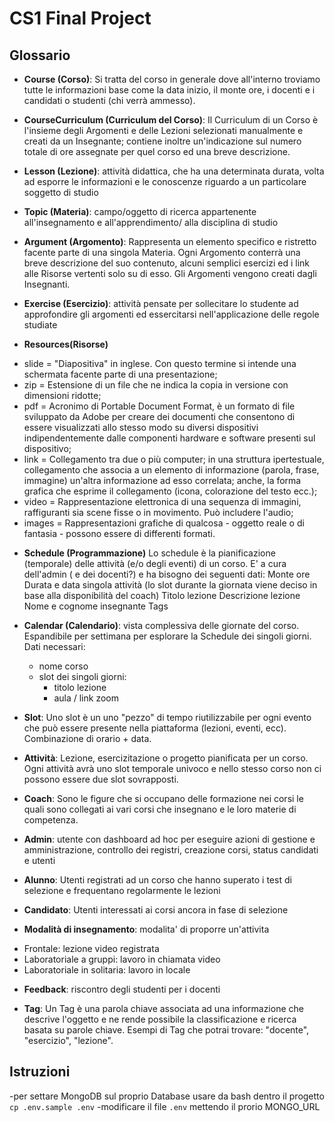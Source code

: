 # CS1 Final Project

## Glossario

* **Course (Corso)**: Si tratta del corso in generale dove all'interno troviamo tutte le informazioni base come la data inizio, il monte ore, i docenti e i candidati o studenti (chi verrà ammesso).

* **CourseCurriculum (Curriculum del Corso)**: Il Curriculum di un Corso è l'insieme degli Argomenti e delle Lezioni selezionati manualmente e creati da un Insegnante; contiene inoltre un'indicazione sul numero totale di ore assegnate per quel corso ed una breve descrizione.

* **Lesson (Lezione)**: attività didattica, che ha una determinata durata, volta ad esporre le informazioni e le conoscenze riguardo a un particolare soggetto di studio

* **Topic (Materia)**: campo/oggetto di ricerca appartenente all'insegnamento e all'apprendimento/ alla disciplina di studio

* **Argument (Argomento)**: Rappresenta un elemento specifico e ristretto facente parte di una singola Materia. Ogni Argomento conterrà una breve descrizione del suo contenuto, alcuni semplici esercizi ed i link alle Risorse vertenti solo su di esso. Gli Argomenti vengono  creati dagli Insegnanti.

* **Exercise (Esercizio)**: attività pensate per sollecitare lo studente ad approfondire gli argomenti ed essercitarsi nell'applicazione delle regole studiate 

* **Resources(Risorse)**
- slide = "Diapositiva" in inglese. Con questo termine si intende una schermata facente parte di una presentazione;
- zip = Estensione di un file che ne indica la copia in versione con dimensioni ridotte;
- pdf = Acronimo di Portable Document Format, è un formato di file sviluppato da Adobe per creare dei documenti che consentono di essere visualizzati allo stesso modo su diversi dispositivi indipendentemente dalle componenti hardware e software presenti sul dispositivo;
- link = Collegamento tra due o più computer; in  una struttura ipertestuale, collegamento che associa a un elemento di informazione (parola, frase, immagine) un'altra informazione ad esso correlata; anche, la forma grafica che esprime il collegamento (icona, colorazione del testo ecc.);
- video = Rappresentazione elettronica di una sequenza di immagini, raffiguranti sia scene fisse o in movimento. Può includere l'audio;
- images = Rappresentazioni grafiche di qualcosa - oggetto reale o di fantasia - possono essere di differenti formati.

* **Schedule (Programmazione)**
Lo schedule è la pianificazione (temporale) delle attività (e/o degli eventi) di un corso.
E' a cura dell'admin ( e dei docenti?) e ha bisogno dei seguenti dati:
Monte ore
Durata e data singola attività (lo slot durante la giornata viene deciso in base alla disponibilità del coach)
Titolo lezione
Descrizione lezione
Nome e cognome insegnante
Tags

* **Calendar (Calendario)**: vista complessiva delle giornate del corso. Espandibile per settimana per esplorare la Schedule dei singoli giorni. Dati necessari:
  - nome corso
  - slot dei singoli giorni:
    - titolo lezione 
    - aula / link zoom

* **Slot**: Uno slot è un uno "pezzo" di tempo riutilizzabile per ogni evento che può essere presente nella piattaforma (lezioni, eventi, ecc).
Combinazione di orario + data.

* **Attività**: Lezione, esercizitazione o progetto pianificata per un corso. Ogni attività avrà uno slot temporale univoco e nello stesso corso non ci possono essere due slot sovrapposti.

* **Coach**: Sono le figure che si occupano delle formazione nei corsi le quali sono collegati ai vari corsi che insegnano e le loro materie di competenza.

* **Admin**: utente con dashboard ad hoc per eseguire azioni di gestione e amministrazione, controllo dei registri, creazione corsi, status candidati e utenti

* **Alunno**: Utenti registrati ad un corso che hanno superato i test di selezione e frequentano regolarmente le lezioni

* **Candidato**: Utenti interessati ai corsi ancora in fase di selezione

* **Modalità di insegnamento**: modalita' di proporre un'attivita
- Frontale: lezione video registrata
- Laboratoriale a gruppi: lavoro in chiamata video
- Laboratoriale in solitaria: lavoro in locale

* **Feedback**: riscontro degli studenti per i docenti


* **Tag**: Un Tag è una parola chiave associata ad una informazione che descrive l'oggetto e ne rende possibile la
     classificazione e ricerca basata su parole chiave. Esempi di Tag che potrai trovare: "docente", "esercizio", "lezione".


## Istruzioni
-per settare MongoDB sul proprio Database usare da bash dentro il progetto `cp .env.sample .env`
-modificare il file `.env` mettendo il prorio MONGO_URL 

